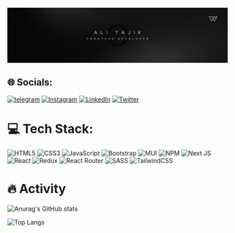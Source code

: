 <img src="Ali Tajik.png" width="100%" height="70%"></img>
## 🌐 Socials:
[![telegram](https://img.shields.io/badge/Telegram-2CA5E0?logo=telegram&logoColor=white)](https://t.me/https_ali_tajik) [![Instagram](https://img.shields.io/badge/Instagram-%23E4405F.svg?logo=Instagram&logoColor=white)](https://instagram.com/https://instagram.com/__ali_tajik?igshid=MzNlNGNkZWQ4Mg==) [![LinkedIn](https://img.shields.io/badge/LinkedIn-%230077B5.svg?logo=linkedin&logoColor=white)](https://linkedin.com/in/https://www.linkedin.com/in/ali-tajik-a28778243)  [![Twitter](https://img.shields.io/badge/Twitter-%231DA1F2.svg?logo=Twitter&logoColor=white)](https://twitter.com/https://twitter.com/alit_2564?t=bHPK1XWrhMEMdTck_xBc8A&s=09) 

# 💻 Tech Stack:
![HTML5](https://img.shields.io/badge/html5-%23E34F26.svg?style=for-the-badge&logo=html5&logoColor=white) ![CSS3](https://img.shields.io/badge/css3-%231572B6.svg?style=for-the-badge&logo=css3&logoColor=white) ![JavaScript](https://img.shields.io/badge/javascript-%23323330.svg?style=for-the-badge&logo=javascript&logoColor=%23F7DF1E) ![Bootstrap](https://img.shields.io/badge/bootstrap-%23563D7C.svg?style=for-the-badge&logo=bootstrap&logoColor=white) ![MUI](https://img.shields.io/badge/MUI-%230081CB.svg?style=for-the-badge&logo=material-ui&logoColor=white) ![NPM](https://img.shields.io/badge/NPM-%23000000.svg?style=for-the-badge&logo=npm&logoColor=white) ![Next JS](https://img.shields.io/badge/Next-black?style=for-the-badge&logo=next.js&logoColor=white) ![React](https://img.shields.io/badge/react-%2320232a.svg?style=for-the-badge&logo=react&logoColor=%2361DAFB) ![Redux](https://img.shields.io/badge/redux-%23593d88.svg?style=for-the-badge&logo=redux&logoColor=white) ![React Router](https://img.shields.io/badge/React_Router-CA4245?style=for-the-badge&logo=react-router&logoColor=white) ![SASS](https://img.shields.io/badge/SASS-hotpink.svg?style=for-the-badge&logo=SASS&logoColor=white) ![TailwindCSS](https://img.shields.io/badge/tailwindcss-%2338B2AC.svg?style=for-the-badge&logo=tailwind-css&logoColor=white)
# :fire: Activity
![Anurag's GitHub stats](https://github-readme-stats.vercel.app/api?username=Ali-Tajik-2564&show_icons=true&theme=radical)

![Top Langs](https://github-readme-stats.vercel.app/api/top-langs/?username=Ali-Tajik-2564&layout=compact)
